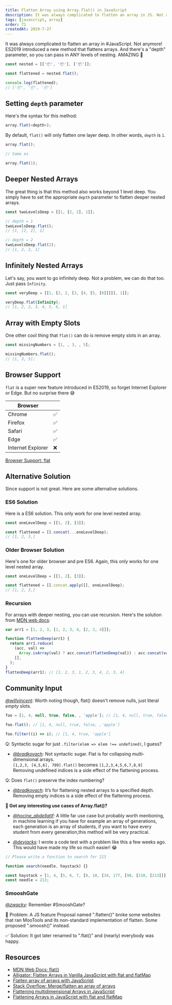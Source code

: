 ```yaml
---
title: Flatten Array using Array.flat() in JavaScript
description: It was always complicated to flatten an array in JS. Not anymore! ES2019 introduced a new method that flattens arrays with Array.flat().
tags: [javascript, array]
order: 71
createdAt: 2019-7-27
---
```


It was always complicated to flatten an array in #JavaScript. Not anymore! ES2019 introduced a new method that flattens arrays. And there's a "depth" parameter, so you can pass in ANY levels of nesting. AMAZING 🤩

```javascript
const nested = [['📦', '📦'], ['📦']];

const flattened = nested.flat();

console.log(flattened);
// ['📦', '📦', '📦']
```

<markdown-toc></markdown-toc>

## Setting `depth` parameter

Here's the syntax for this method:

```javascript
array.flat(<depth>);
```

By default, `flat()` will only flatten one layer deep. In other words, `depth` is `1`.

```javascript
array.flat();

// Same as

array.flat(1);
```

## Deeper Nested Arrays

The great thing is that this method also works beyond 1 level deep. You simply have to set the appropriate `depth` parameter to flatten deeper nested arrays.

```javascript
const twoLevelsDeep = [[1, [2, 2], 1]];

// depth = 1
twoLevelsDeep.flat();
// [1, [2, 2], 1]

// depth = 2
twoLevelsDeep.flat(2);
// [1, 2, 2, 1]
```

## Infinitely Nested Arrays

Let's say, you want to go infinitely deep. Not a problem, we can do that too. Just pass `Infinity`.

```javascript
const veryDeep = [[1, [2, 2, [3, [4, [5, [6]]]]], 1]];

veryDeep.flat(Infinity);
// [1, 2, 2, 3, 4, 5, 6, 1]
```

## Array with Empty Slots

One other cool thing that `flat()` can do is remove empty slots in an array.

```javascript
const missingNumbers = [1, , 3, , 5];

missingNumbers.flat();
// [1, 3, 5];
```

## Browser Support

`flat` is a super new feature introduced in ES2019, so forget Internet Explorer or Edge. But no surprise there 😅

| Browser           |     |
| ----------------- | --- |
| Chrome            | ✅  |
| Firefox           | ✅  |
| Safari            | ✅  |
| Edge              | ✅  |
| Internet Explorer | ❌  |

[Browser Support: flat](https://developer.mozilla.org/en-US/docs/Web/JavaScript/Reference/Global_Objects/Array/flat#Browser_compatibility)

## Alternative Solution

Since support is not great. Here are some alternative solutions.

### ES6 Solution

Here is a ES6 solution. This only work for one level nested array.

```javascript
const oneLevelDeep = [[1, 2], [3]];

const flattened = [].concat(...oneLevelDeep);
// [1, 2, 3,]
```

### Older Browser Solution

Here's one for older browser and pre ES6. Again, this only works for one level nested array.

```javascript
const oneLevelDeep = [[1, 2], [3]];

const flattened = [].concat.apply([], oneLevelDeep);
// [1, 2, 3,]
```

### Recursion

For arrays with deeper nesting, you can use recursion. Here's the solution from [MDN web docs](https://developer.mozilla.org/en-US/docs/Web/JavaScript/Reference/Global_Objects/Array/flat#Alternative):

```javascript
var arr1 = [1, 2, 3, [1, 2, 3, 4, [2, 3, 4]]];

function flattenDeep(arr1) {
  return arr1.reduce(
    (acc, val) =>
      Array.isArray(val) ? acc.concat(flattenDeep(val)) : acc.concat(val),
    [],
  );
}
flattenDeep(arr1); // [1, 2, 3, 1, 2, 3, 4, 2, 3, 4]
```

## Community Input

_[@willvincent](https://twitter.com/willvincent/status/1288892504188821504?s=21):_ Worth noting though, flat() doesn't remove nulls, just literal _empty_ slots.

```javascript
foo = [1, 4, null, true, false, , 'apple']; // [1, 4, null, true, false, <1 empty item> ,'apple']

foo.flat(); // [1, 4, null, true, false, ,'apple']

foo.filter((i) => i); // [1, 4, true, 'apple']
```

Q: Syntactic sugar for just `.filter(elem => elem !== undefined)`, I guess?

- _[@bradkovach](https://twitter.com/bradkovach/status/1289070574635905025?s=21):_ Not syntactic sugar. Flat is for collapsing multi-dimensional arrays. <br> `[1,2,3, [4,5,6], 789].flat()` becomes `[1,2,3,4,5,6,7,8,9]` <br> Removing undefined indices is a side effect of the flattening process.

Q: Does `flat()` preserve the index numbering?

- _[@bradkovach](https://twitter.com/bradkovach/status/1289070989595222017?s=21):_ It’s for flattening nested arrays to a specified depth. Removing empty indices is a side effect of the flattening process.

**💬 Got any interesting use cases of Array.flat()?**

- _[@hocine_abdellatif](https://www.instagram.com/hocine_abdellatif/):_ A little far use case but probably worth mentioning, in machine learning if you have for example an array of generations, each generation is an array of students, if you want to have every student from every generation,this method will be very practical.

- _[@devjacks](https://twitter.com/devjacks/status/1155273208595021825?s=20):_ I wrote a code test with a problem like this a few weeks ago. This would have made my life so much easier! 😂

```javascript
// Please write a function to search for 213

function search(needle, haystack) {}

const haystack = [1, 4, [5, 6, 7, [8, 18, [34, 177, [98, [210, [213]]]]]]];
const needle = 213;
```

### SmooshGate

_[@zwacky](https://twitter.com/zwacky/status/1340236430665265152?s=21):_ Remember #SmooshGate?

🚫 Problem:
A JS feature Proposal named ".flatten()" broke some websites that ran MooTools and its non-standard implementation of flatten. Some proposed ".smoosh()" instead.

✅ Solution:
It got later renamed to ".flat()" and (nearly) everybody was happy.

## Resources

- [MDN Web Docs: flat()](https://developer.mozilla.org/en-US/docs/Web/JavaScript/Reference/Global_Objects/Array/flat)
- [Alligator: Flatten Arrays in Vanilla JavaScript with flat and flatMap](https://alligator.io/js/flat-flatmap/)
- [Flatten array of arrays with JavaScript](http://joelabrahamsson.com/flatten-array-of-arrays-with-javascript/)
- [Stack Overflow: Merge/flatten an array of arrays](https://stackoverflow.com/questions/10865025/merge-flatten-an-array-of-arrays)
- [Flattening multidimensional Arrays in JavaScript](https://www.jstips.co/en/javascript/flattening-multidimensional-arrays-in-javascript/)
- [Flattening Arrays in JavaScript with flat and flatMap](https://davidtang.io/2019/03/09/flattening-arrays-in-javascript-with-flat-and-flatMap.html)

